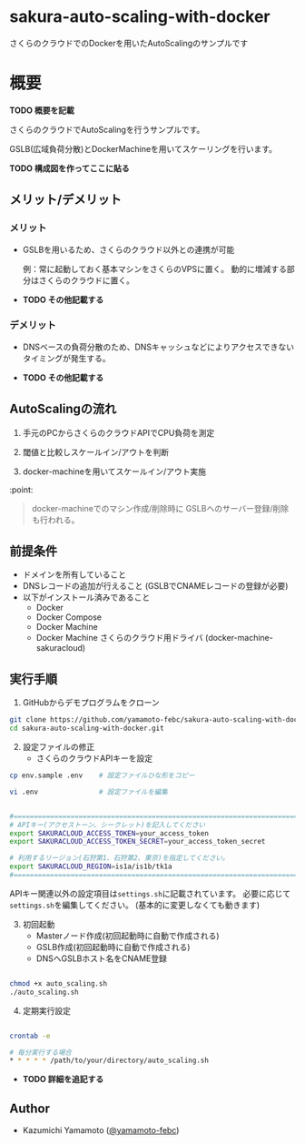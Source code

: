 # sakura-auto-scaling-with-docker
さくらのクラウドでのDockerを用いたAutoScalingのサンプルです


# 概要

**TODO 概要を記載**

さくらのクラウドでAutoScalingを行うサンプルです。

GSLB(広域負荷分散)とDockerMachineを用いてスケーリングを行います。

**TODO 構成図を作ってここに貼る**

## メリット/デメリット

### メリット

  - GSLBを用いるため、さくらのクラウド以外との連携が可能

    例：常に起動しておく基本マシンをさくらのVPSに置く。
        動的に増減する部分はさくらのクラウドに置く。


  - **TODO その他記載する**

### デメリット

  - DNSベースの負荷分散のため、DNSキャッシュなどによりアクセスできないタイミングが発生する。

  - **TODO その他記載する**

## AutoScalingの流れ

1) 手元のPCからさくらのクラウドAPIでCPU負荷を測定

2) 閾値と比較しスケールイン/アウトを判断

3) docker-machineを用いてスケールイン/アウト実施

:point:

> docker-machineでのマシン作成/削除時に
> GSLBヘのサーバー登録/削除も行われる。

## 前提条件

* ドメインを所有していること
* DNSレコードの追加が行えること
  (GSLBでCNAMEレコードの登録が必要)
* 以下がインストール済みであること
  - Docker
  - Docker Compose
  - Docker Machine
  - Docker Machine さくらのクラウド用ドライバ
    (docker-machine-sakuracloud)

## 実行手順

1) GitHubからデモプログラムをクローン

```bash
git clone https://github.com/yamamoto-febc/sakura-auto-scaling-with-docker.git
cd sakura-auto-scaling-with-docker.git
```

2) 設定ファイルの修正
   - さくらのクラウドAPIキーを設定

```bash
cp env.sample .env    # 設定ファイルひな形をコピー

vi .env               # 設定ファイルを編集


#==============================================================================
# APIキー(アクセストーン、シークレット)を記入してください
export SAKURACLOUD_ACCESS_TOKEN=your_access_token
export SAKURACLOUD_ACCESS_TOKEN_SECRET=your_access_token_secret

# 利用するリージョン(石狩第1、石狩第2、東京)を指定してください。
export SAKURACLOUD_REGION=is1a/is1b/tk1a
#==============================================================================
```

APIキー関連以外の設定項目は`settings.sh`に記載されています。
必要に応じて`settings.sh`を編集してください。
(基本的に変更しなくても動きます)

3) 初回起動
   - Masterノード作成(初回起動時に自動で作成される)
   - GSLB作成(初回起動時に自動で作成される)
   - DNSへGSLBホスト名をCNAME登録

```bash

chmod +x auto_scaling.sh
./auto_scaling.sh

```


4) 定期実行設定


```bash

crontab -e

# 毎分実行する場合
* * * * * /path/to/your/directory/auto_scaling.sh

```

  - **TODO 詳細を追記する**

## Author

* Kazumichi Yamamoto ([@yamamoto-febc](https://github.com/yamamoto-febc))
